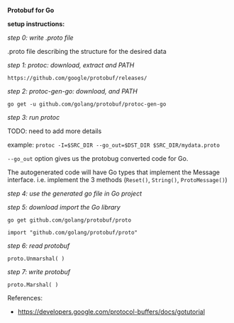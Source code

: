 
****Protobuf for Go****

**setup instructions:**

*step 0: write .proto file*

.proto file describing the structure for the desired data

*step 1: protoc: download, extract and PATH*

`https://github.com/google/protobuf/releases/`
  
*step 2: protoc-gen-go: download, and PATH*

`go get -u github.com/golang/protobuf/protoc-gen-go`
  
*step 3: run protoc*

TODO: need to add more details

  example: `protoc -I=$SRC_DIR --go_out=$DST_DIR $SRC_DIR/mydata.proto`

  `--go_out` option gives us the protobug converted code for Go. 

  
  

  The autogenerated code will have Go types that implement the Message interface. 
  i.e. implement the 3 methods (`Reset()`, `String()`, `ProtoMessage()`)

*step 4: use the generated go file in Go project*

*step 5: download import the Go library*

  `go get github.com/golang/protobuf/proto`

  `import "github.com/golang/protobuf/proto"`

*step 6: read protobuf*

`proto.Unmarshal( )`


*step 7: write protobuf*

`proto.Marshal( )`

References:
- https://developers.google.com/protocol-buffers/docs/gotutorial

